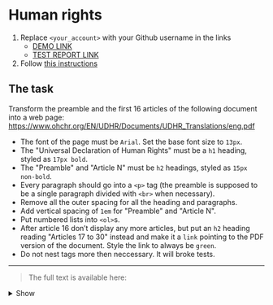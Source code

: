 # Human rights
1. Replace `<your_account>` with your Github username in the links
    - [DEMO LINK](https://artur-shpontak.github.io/layout_human-rights/) <br>
    - [TEST REPORT LINK](https://artur-shpontak.github.io/layout_human-rights/report/html_report/)
2. Follow [this instructions](https://mate-academy.github.io/layout_task-guideline/)

## The task 
Transform the preamble and the first 16 articles of the following document into 
a web page: https://www.ohchr.org/EN/UDHR/Documents/UDHR_Translations/eng.pdf

- The font of the page must be `Arial`. Set the base font size to `13px`.
- The "Universal Declaration of Human Rights" must be a `h1` heading, styled as `17px bold`.
- The "Preamble" and "Article N" must be `h2` headings, styled as `15px non-bold`.
- Every paragraph should go into a `<p>` tag (the preamble is supposed to be a single paragraph divided with `<br>` when necessary).
- Remove all the outer spacing for all the heading and paragraphs.
- Add vertical spacing of `1em` for "Preamble" and "Article N".
- Put numbered lists into `<ol>`s.
- After article 16 don’t display any more articles, but put an `h2` heading reading "Articles 17 to 30" instead and make it a `link` pointing to the PDF version of the document. Style the link to always be `green`.
- Do not nest tags more then neccessary. It will broke tests.
---

> The full text is available here:
<details>
    <summary>Show</summary>

    Universal Declaration of Human Rights
    Preamble
    Whereas recognition of the inherent dignity and of the equal and inalienable
    rights of all members of the human family is the foundation of freedom, justice
    and peace in the world,
    Whereas disregard and contempt for human rights have resulted in barbarous
    acts which have outraged the conscience of mankind, and the advent of a world
    in which human beings shall enjoy freedom of speech and belief and freedom
    from fear and want has been proclaimed as the highest aspiration of the common
    people,
    Whereas it is essential, if man is not to be compelled to have recourse, as a last
    resort, to rebellion against tyranny and oppression, that human rights should be
    protected by the rule of law,
    Whereas it is essential to promote the development of friendly relations between
    nations,
    Whereas the peoples of the United Nations have in the Charter reaffirmed their
    faith in fundamental human rights, in the dignity and worth of the human person
    and in the equal rights of men and women and have determined to promote
    social progress and better standards of life in larger freedom,
    Whereas Member States have pledged themselves to achieve, in cooperation
    with the United Nations, the promotion of universal respect for and observance of
    human rights and fundamental freedoms,
    Whereas a common understanding of these rights and freedoms is of the
    greatest importance for the full realization of this pledge,
    Now, therefore,
    The General Assembly,
    Proclaims this Universal Declaration of Human Rights as a common standard of
    achievement for all peoples and all nations, to the end that every individual and
    every organ of society, keeping this Declaration constantly in mind, shall strive by 
    teaching and education to promote respect for these rights and freedoms and by
    progressive measures, national and international, to secure their universal and
    effective recognition and observance, both among the peoples of Member States
    themselves and among the peoples of territories under their jurisdiction.
    Article I
    All human beings are born free and equal in dignity and rights. They are
    endowed with reason and conscience and should act towards one another in a
    spirit of brotherhood.
    Article 2
    Everyone is entitled to all the rights and freedoms set forth in this Declaration,
    without distinction of any kind, such as race, colour, sex, language, religion,
    political or other opinion, national or social origin, property, birth or other status.
    Furthermore, no distinction shall be made on the basis of the political,
    jurisdictional or international status of the country or territory to which a person
    belongs, whether it be independent, trust, non-self-governing or under any other
    limitation of sovereignty.
    Article 3
    Everyone has the right to life, liberty and security of person.
    Article 4
    No one shall be held in slavery or servitude; slavery and the slave trade shall be
    prohibited in all their forms.
    Article 5
    No one shall be subjected to torture or to cruel, inhuman or degrading treatment
    or punishment. 
    Article 6
    Everyone has the right to recognition everywhere as a person before the law.
    Article 7
    All are equal before the law and are entitled without any discrimination to equal
    protection of the law. All are entitled to equal protection against any
    discrimination in violation of this Declaration and against any incitement to such
    discrimination.
    Article 8
    Everyone has the right to an effective remedy by the competent national tribunals
    for acts violating the fundamental rights granted him by the constitution or by law.
    Article 9
    No one shall be subjected to arbitrary arrest, detention or exile.
    Article 10
    Everyone is entitled in full equality to a fair and public hearing by an independent
    and impartial tribunal, in the determination of his rights and obligations and of any
    criminal charge against him.
    Article 11
    1. Everyone charged with a penal offence has the right to be presumed
    innocent until proved guilty according to law in a public trial at which he
    has had all the guarantees necessary for his defence.
    2. No one shall be held guilty of any penal offence on account of any act or
    omission which did not constitute a penal offence, under national or
    international law, at the time when it was committed. Nor shall a heavier 
    penalty be imposed than the one that was applicable at the time the penal
    offence was committed.
    Article 12
    No one shall be subjected to arbitrary interference with his privacy, family, home
    or correspondence, nor to attacks upon his honour and reputation. Everyone has
    the right to the protection of the law against such interference or attacks.
    Article 13
    1. Everyone has the right to freedom of movement and residence within the
    borders of each State.
    2. Everyone has the right to leave any country, including his own, and to
    return to his country.
    Article 14
    1. Everyone has the right to seek and to enjoy in other countries asylum from
    persecution.
    2. This right may not be invoked in the case of prosecutions genuinely
    arising from non-political crimes or from acts contrary to the purposes and
    principles of the United Nations.
    Article 15
    1. Everyone has the right to a nationality.
    2. No one shall be arbitrarily deprived of his nationality nor denied the right to
    change his nationality.
    Article 16 
    1. Men and women of full age, without any limitation due to race, nationality
    or religion, have the right to marry and to found a family. They are entitled
    to equal rights as to marriage, during marriage and at its dissolution.
    2. Marriage shall be entered into only with the free and full consent of the
    intending spouses.
    3. The family is the natural and fundamental group unit of society and is
    entitled to protection by society and the State.
    Article 17
    1. Everyone has the right to own property alone as well as in association with
    others.
    2. No one shall be arbitrarily deprived of his property.
    Article 18
    Everyone has the right to freedom of thought, conscience and religion; this right
    includes freedom to change his religion or belief, and freedom, either alone or in
    community with others and in public or private, to manifest his religion or belief in
    teaching, practice, worship and observance.
    Article 19
    Everyone has the right to freedom of opinion and expression; this right includes
    freedom to hold opinions without interference and to seek, receive and impart
    information and ideas through any media and regardless of frontiers.
    Article 20
    1. Everyone has the right to freedom of peaceful assembly and association.
    2. No one may be compelled to belong to an association.
    Article 21 
    1. Everyone has the right to take part in the government of his country,
    directly or through freely chosen representatives.
    2. Everyone has the right to equal access to public service in his country.
    3. The will of the people shall be the basis of the authority of government;
    this will shall be expressed in periodic and genuine elections which shall
    be by universal and equal suffrage and shall be held by secret vote or by
    equivalent free voting procedures.
    Article 22
    Everyone, as a member of society, has the right to social security and is entitled
    to realization, through national effort and international co-operation and in
    accordance with the organization and resources of each State, of the economic,
    social and cultural rights indispensable for his dignity and the free development
    of his personality.
    Article 23
    1. Everyone has the right to work, to free choice of employment, to just and
    favourable conditions of work and to protection against unemployment.
    2. Everyone, without any discrimination, has the right to equal pay for equal
    work.
    3. Everyone who works has the right to just and favourable remuneration
    ensuring for himself and his family an existence worthy of human dignity,
    and supplemented, if necessary, by other means of social protection.
    4. Everyone has the right to form and to join trade unions for the protection of
    his interests.
    Article 24
    Everyone has the right to rest and leisure, including reasonable limitation of
    working hours and periodic holidays with pay. 
    Article 25
    1. Everyone has the right to a standard of living adequate for the health and
    well-being of himself and of his family, including food, clothing, housing
    and medical care and necessary social services, and the right to security
    in the event of unemployment, sickness, disability, widowhood, old age or
    other lack of livelihood in circumstances beyond his control.
    2. Motherhood and childhood are entitled to special care and assistance. All
    children, whether born in or out of wedlock, shall enjoy the same social
    protection.
    Article 26
    1. Everyone has the right to education. Education shall be free, at least in the
    elementary and fundamental stages. Elementary education shall be
    compulsory. Technical and professional education shall be made
    generally available and higher education shall be equally accessible to all
    on the basis of merit.
    2. Education shall be directed to the full development of the human
    personality and to the strengthening of respect for human rights and
    fundamental freedoms. It shall promote understanding, tolerance and
    friendship among all nations, racial or religious groups, and shall further
    the activities of the United Nations for the maintenance of peace.
    3. Parents have a prior right to choose the kind of education that shall be
    given to their children.
    Article 27
    1. Everyone has the right freely to participate in the cultural life of the
    community, to enjoy the arts and to share in scientific advancement and
    its benefits. 
    2. Everyone has the right to the protection of the moral and material interests
    resulting from any scientific, literary or artistic production of which he is the
    author.
    Article 28
    Everyone is entitled to a social and international order in which the rights and
    freedoms set forth in this Declaration can be fully realized.
    Article 29
    1. Everyone has duties to the community in which alone the free and full
    development of his personality is possible.
    2. In the exercise of his rights and freedoms, everyone shall be subject only
    to such limitations as are determined by law solely for the purpose of
    securing due recognition and respect for the rights and freedoms of others
    and of meeting the just requirements of morality, public order and the
    general welfare in a democratic society.
    3. These rights and freedoms may in no case be exercised contrary to the
    purposes and principles of the United Nations.
    Article 30
    Nothing in this Declaration may be interpreted as implying for any State, group or
    person any right to engage in any activity or to perform any act aimed at the
    destruction of any of the rights and freedoms set forth herein.
</details>
